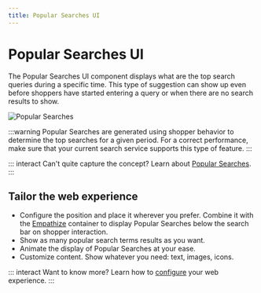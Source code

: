 ```yaml
---
title: Popular Searches UI
---
```


# Popular Searches UI

The Popular Searches UI component displays what are the top search queries during a specific time.
This type of suggestion can show up even before shoppers have started entering a query or when there
are no search results to show.

![Popular Searches](/assets/media/xcomponents_func_popularsearches.gif)

:::warning Popular Searches are generated using shopper behavior to determine the top searches for a
given period. For a correct performance, make sure that your current search service supports this
type of feature. :::

::: interact Can't quite capture the concept? Learn about
[Popular Searches](../features/popular-searches-overview.md). :::

## Tailor the web experience

- Configure the position and place it wherever you prefer. Combine it with the
  [Empathize](empathize.md) container to display Popular Searches below the search bar on shopper
  interaction.
- Show as many popular search terms results as you want.
- Animate the display of Popular Searches at your ease.
- Customize content. Show whatever you need: text, images, icons.

::: interact Want to know more? Learn how to [configure](/develop-empathy-platform/ui-reference/)
your web experience. :::

[//]: # 'To see Popular Searches in action, play with our showcase'
